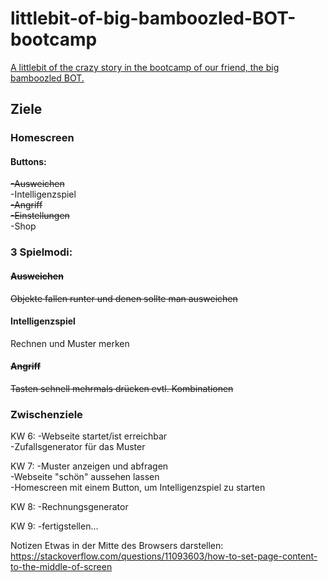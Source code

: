 # littlebit-of-big-bamboozled-BOT-bootcamp
[A littlebit of the crazy story in the bootcamp of our friend, the big bamboozled BOT.](https://gbbasel.github.io/littlebit-of-big-bamboozled-BOT-bootcamp/)

## Ziele
### Homescreen
#### Buttons:  
~~-Ausweichen~~  
-Intelligenzspiel  
~~-Angriff~~  
~~-Einstellungen~~  
-Shop  

### 3 Spielmodi:  
#### ~~Ausweichen~~  
  ~~Objekte fallen runter und denen sollte man ausweichen~~  
#### Intelligenzspiel  
  Rechnen und Muster merken  
#### ~~Angriff~~  
  ~~Tasten schnell mehrmals drücken evtl. Kombinationen~~  
  
### Zwischenziele  
KW 6: -Webseite startet/ist erreichbar  
      -Zufallsgenerator für das Muster  
      
KW 7: -Muster anzeigen und abfragen  
      -Webseite "schön" aussehen lassen  
      -Homescreen mit einem Button, um Intelligenzspiel zu starten  
      
KW 8: -Rechnungsgenerator  

KW 9: -fertigstellen...  
  
  







Notizen
Etwas in der Mitte des Browsers darstellen:
https://stackoverflow.com/questions/11093603/how-to-set-page-content-to-the-middle-of-screen
